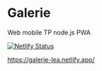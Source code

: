 # Galerie
Web mobile TP node.js PWA

[![Netlify Status](https://api.netlify.com/api/v1/badges/f7dcbb57-b4fc-44cf-93eb-550c890bf50b/deploy-status)](https://app.netlify.com/sites/galerie-lea/deploys)

https://galerie-lea.netlify.app/
